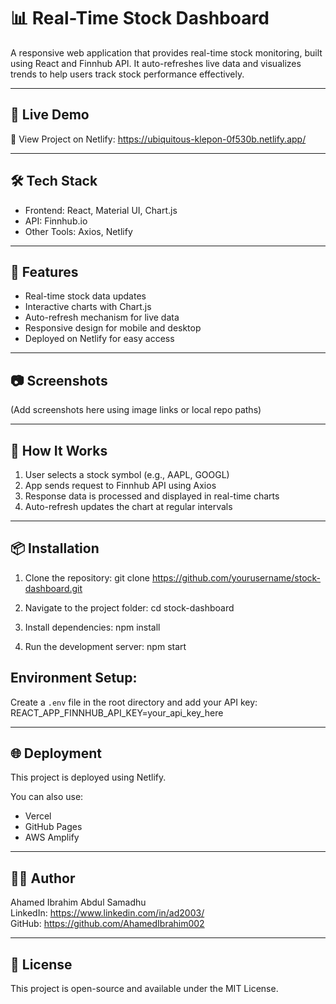 📊 Real-Time Stock Dashboard
===========================

A responsive web application that provides real-time stock monitoring, built using React and Finnhub API. It auto-refreshes live data and visualizes trends to help users track stock performance effectively.

---------------------------
🚀 Live Demo
---------------------------
🔗 View Project on Netlify: https://ubiquitous-klepon-0f530b.netlify.app/

---------------------------
🛠 Tech Stack
---------------------------
- Frontend: React, Material UI, Chart.js
- API: Finnhub.io
- Other Tools: Axios, Netlify

---------------------------
📌 Features
---------------------------
- Real-time stock data updates
- Interactive charts with Chart.js
- Auto-refresh mechanism for live data
- Responsive design for mobile and desktop
- Deployed on Netlify for easy access

---------------------------
📷 Screenshots
---------------------------
(Add screenshots here using image links or local repo paths)

---------------------------
🧠 How It Works
---------------------------
1. User selects a stock symbol (e.g., AAPL, GOOGL)
2. App sends request to Finnhub API using Axios
3. Response data is processed and displayed in real-time charts
4. Auto-refresh updates the chart at regular intervals

---------------------------
📦 Installation
---------------------------
1. Clone the repository:
   git clone https://github.com/yourusername/stock-dashboard.git

2. Navigate to the project folder:
   cd stock-dashboard

3. Install dependencies:
   npm install

4. Run the development server:
   npm start

Environment Setup:
------------------
Create a `.env` file in the root directory and add your API key:
REACT_APP_FINNHUB_API_KEY=your_api_key_here

---------------------------
🌐 Deployment
---------------------------
This project is deployed using Netlify.

You can also use:
- Vercel
- GitHub Pages
- AWS Amplify

---------------------------
🙋‍♂️ Author
---------------------------
Ahamed Ibrahim Abdul Samadhu  
LinkedIn: https://www.linkedin.com/in/ad2003/  
GitHub: https://github.com/AhamedIbrahim002

---------------------------
📄 License
---------------------------
This project is open-source and available under the MIT License.
